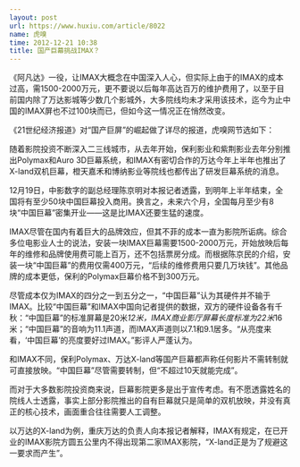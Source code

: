 ```yaml
---
layout: post
url: https://www.huxiu.com/article/8022
name: 虎嗅
time: 2012-12-21 10:38
title: 国产巨幕挑战IMAX？　
---
```

《阿凡达》一役，让IMAX大概念在中国深入人心，但实际上由于的IMAX的成本过高，需1500-2000万元，更不要说以后每年高达百万的维护费用了，以至于目前国内除了万达影城等少数几个影城外，大多院线均未才采用该技术，迄今为止中国的IMAX屏也不过100块而已，但如今这一情况正在悄然改变。

《21世纪经济报道》对“国产巨屏”的崛起做了详尽的报道，虎嗅网节选如下：

随着影院投资不断深入二三线城市，从去年开始，保利影业和紫荆影业去年分别推出Polymax和Auro 3D巨幕系统，和IMAX有密切合作的万达今年上半年也推出了X-land双机巨幕，橙天嘉禾和博纳影业等院线也都传出了研发巨幕系统的消息。

12月19日，中影数字的副总经理陈京明对本报记者透露，到明年上半年结束，全国将有至少50块中国巨幕投入商用。换言之，未来六个月，全国每月至少有8块“中国巨幕”密集开业——这是比IMAX还要生猛的速度。

IMAX尽管在国内有着巨大的品牌效应，但其不菲的成本一直为影院所诟病。综合多位电影业人士的说法，安装一块IMAX巨幕需要1500-2000万元，开始放映后每年的维修和品牌使用费可能上百万，还不包括票房分成。而根据陈京民的介绍，安装一块“中国巨幕”的费用仅需400万元，“后续的维修费用只要几万块钱”。其他品牌的成本更低，保利的Polymax巨幕价格不到300万元。

尽管成本仅为IMAX的四分之一到五分之一，“中国巨幕”认为其硬件并不输于IMAX。比较“中国巨幕”和IMAX中国向记者提供的数据，双方的硬件设备各有千秋：“中国巨幕”的标准屏幕是20米*12米，IMAX商业影厅屏幕长度标准为22米*16米；“中国巨幕”的音响为11.1声道，而IMAX声道则以7.1和9.1居多。“从亮度来看，‘中国巨幕’的亮度要好过IMAX。”影评人严蓬认为。

和IMAX不同，保利Polymax、万达X-land等国产巨幕都声称任何影片不需转制就可直接放映。“中国巨幕”尽管需要转制，但“不超过10天就能完成”。

而对于大多数影院投资商来说，巨幕影院更多是出于宣传考虑。有不愿透露姓名的院线人士透露，事实上部分影院推出的自有巨幕就只是简单的双机放映，并没有真正的核心技术，画面重合往往需要人工调整。

以万达的X-land为例，重庆万达的负责人向本报记者解释，IMAX有规定，在已开业的IMAX影院方圆五公里内不得出现第二家IMAX影院，“X-land正是为了规避这一要求而产生”。

